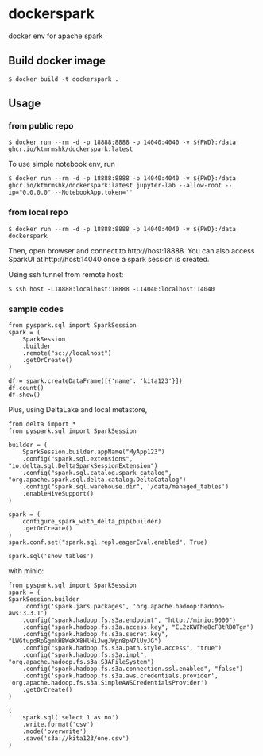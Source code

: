 # dockerspark
docker env for apache spark

## Build docker image

```
$ docker build -t dockerspark .
```

## Usage

### from public repo

```
$ docker run --rm -d -p 18888:8888 -p 14040:4040 -v ${PWD}:/data ghcr.io/ktmrmshk/dockerspark:latest
```

To use simple notebook env, run

```
$ docker run --rm -d -p 18888:8888 -p 14040:4040 -v ${PWD}:/data ghcr.io/ktmrmshk/dockerspark:latest jupyter-lab --allow-root --ip="0.0.0.0" --NotebookApp.token=''
```


### from local repo

```
$ docker run --rm -d -p 18888:8888 -p 14040:4040 -v ${PWD}:/data dockerspark
```

Then, open browser and connect to http://host:18888.
You can also access SparkUI at http://host:14040 once a spark session is created.

Using ssh tunnel from remote host:
```
$ ssh host -L18888:localhost:18888 -L14040:localhost:14040
```


### sample codes

```
from pyspark.sql import SparkSession
spark = (
    SparkSession
    .builder
    .remote("sc://localhost")
    .getOrCreate()
)

df = spark.createDataFrame([{'name': 'kita123'}])
df.count()
df.show()
```

Plus, using DeltaLake and local metastore,

```
from delta import *
from pyspark.sql import SparkSession

builder = (
    SparkSession.builder.appName("MyApp123")
    .config("spark.sql.extensions", "io.delta.sql.DeltaSparkSessionExtension")
    .config("spark.sql.catalog.spark_catalog", "org.apache.spark.sql.delta.catalog.DeltaCatalog")
    .config("spark.sql.warehouse.dir", '/data/managed_tables')
    .enableHiveSupport()
)

spark = (
    configure_spark_with_delta_pip(builder)
    .getOrCreate()
)
spark.conf.set("spark.sql.repl.eagerEval.enabled", True)

spark.sql('show tables')
```

with minio:

```
from pyspark.sql import SparkSession
spark = (
SparkSession.builder
    .config('spark.jars.packages', 'org.apache.hadoop:hadoop-aws:3.3.1')
    .config("spark.hadoop.fs.s3a.endpoint", "http://minio:9000")
    .config("spark.hadoop.fs.s3a.access.key", "EL2zKWFMe8cF8tRBOTgn")
    .config("spark.hadoop.fs.s3a.secret.key", "LWGtupdRpGgmkHBWeKX8HlHiJwgJWpn8pN7lUyJG")
    .config("spark.hadoop.fs.s3a.path.style.access", "true")
    .config("spark.hadoop.fs.s3a.impl", "org.apache.hadoop.fs.s3a.S3AFileSystem")
    .config("spark.hadoop.fs.s3a.connection.ssl.enabled", "false")
    .config('spark.hadoop.fs.s3a.aws.credentials.provider', 'org.apache.hadoop.fs.s3a.SimpleAWSCredentialsProvider')
    .getOrCreate()
)

(
    spark.sql('select 1 as no')
    .write.format('csv')
    .mode('overwrite')
    .save('s3a://kita123/one.csv')
)
```

